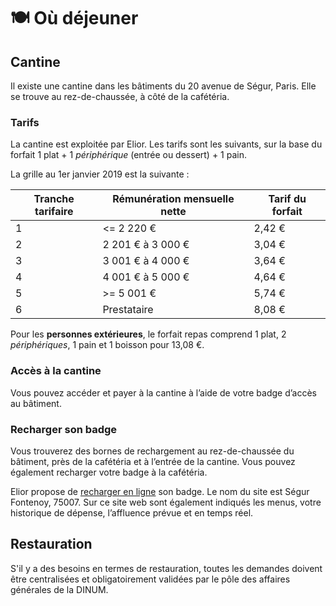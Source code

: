 # 🍽 Où déjeuner

## **Cantine**

Il existe une cantine dans les bâtiments du 20 avenue de Ségur, Paris. Elle se trouve au rez-de-chaussée, à côté de la cafétéria.

### **Tarifs**

La cantine est exploitée par Elior. Les tarifs sont les suivants, sur la base du forfait 1 plat + 1 _périphérique_ (entrée ou dessert) + 1 pain.

La grille au 1er janvier 2019 est la suivante :

| Tranche tarifaire | Rémunération mensuelle nette | Tarif du forfait |
| ----------------- | ---------------------------- | ---------------- |
| 1                 | <= 2 220 €                   | 2,42 €           |
| 2                 | 2 201 € à 3 000 €            | 3,04 €           |
| 3                 | 3 001 € à 4 000 €            | 3,64 €           |
| 4                 | 4 001 € à 5 000 €            | 4,64 €           |
| 5                 | >= 5 001 €                   | 5,74 €           |
| 6                 | Prestataire                  | 8,08 €           |

Pour les **personnes extérieures**, le forfait repas comprend 1 plat, 2 _périphériques_, 1 pain et 1 boisson pour 13,08 €. &#x20;

### **Accès à la cantine**

Vous pouvez accéder et payer à la cantine à l’aide de votre badge d’accès au bâtiment.

### **Recharger son badge**

Vous trouverez des bornes de rechargement au rez-de-chaussée du bâtiment, près de la cafétéria et à l’entrée de la cantine. Vous pouvez également recharger votre badge à la cafétéria.

Elior propose de [recharger en ligne](https://timechef.elior.com) son badge. Le nom du site est Ségur Fontenoy, 75007. Sur ce site web sont également indiqués les menus, votre historique de dépense, l’affluence prévue et en temps réel.

## **Restauration**

S'il y a des besoins en termes de restauration, toutes les demandes doivent être centralisées et obligatoirement validées par le pôle des affaires générales de la DINUM.
